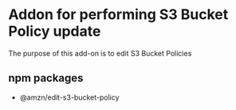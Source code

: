 # Addon for performing S3 Bucket Policy update

The purpose of this add-on is to edit S3 Bucket Policies

## npm packages

- @amzn/edit-s3-bucket-policy
